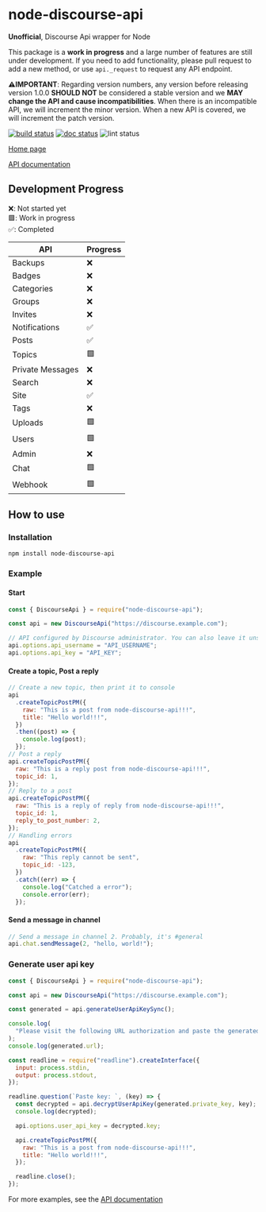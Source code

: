 # node-discourse-api

**Unofficial**, Discourse Api wrapper for Node

This package is a **work in progress** and a large number of features are still under development. If you need to add functionality, please pull request to add a new method, or use `api._request` to request any API endpoint.

**⚠️IMPORTANT**: Regarding version numbers, any version before releasing version 1.0.0 **SHOULD NOT** be considered a stable version and we **MAY change the API and cause incompatibilities**. When there is an incompatible API, we will increment the minor version. When a new API is covered, we will increment the patch version.

[![build status](https://github.com/Lhcfl/node-discourse-api/actions/workflows/build.yml/badge.svg)](https://www.npmjs.com/package/node-discourse-api)
[![doc status](https://github.com/Lhcfl/node-discourse-api/actions/workflows/tsdoc.yml/badge.svg)](https://lhcfl.github.io/node-discourse-api/)
![lint status](https://github.com/Lhcfl/node-discourse-api/actions/workflows/lint_check.yml/badge.svg)

[Home page](https://github.com/Lhcfl/node-discourse-api)

[API documentation](https://lhcfl.github.io/node-discourse-api/)

## Development Progress

❌: Not started yet  
🟩: Work in progress  
✅: Completed

| API              | Progress |
| ---------------- | -------- |
| Backups          | ❌       |
| Badges           | ❌       |
| Categories       | ❌       |
| Groups           | ❌       |
| Invites          | ❌       |
| Notifications    | ✅       |
| Posts            | ✅       |
| Topics           | 🟩       |
| Private Messages | ❌       |
| Search           | ❌       |
| Site             | ✅       |
| Tags             | ❌       |
| Uploads          | 🟩       |
| Users            | 🟩       |
| Admin            | ❌       |
| Chat             | 🟩       |
| Webhook          | 🟩       |

## How to use

### Installation

```
npm install node-discourse-api
```

### Example

#### Start

```javascript
const { DiscourseApi } = require("node-discourse-api");

const api = new DiscourseApi("https://discourse.example.com");

// API configured by Discourse administrator. You can also leave it unset and have the API read only the public content of your forum.
api.options.api_username = "API_USERNAME";
api.options.api_key = "API_KEY";
```

#### Create a topic, Post a reply

```javascript
// Create a new topic, then print it to console
api
  .createTopicPostPM({
    raw: "This is a post from node-discourse-api!!!",
    title: "Hello world!!!",
  })
  .then((post) => {
    console.log(post);
  });
// Post a reply
api.createTopicPostPM({
  raw: "This is a reply post from node-discourse-api!!!",
  topic_id: 1,
});
// Reply to a post
api.createTopicPostPM({
  raw: "This is a reply of reply from node-discourse-api!!!",
  topic_id: 1,
  reply_to_post_number: 2,
});
// Handling errors
api
  .createTopicPostPM({
    raw: "This reply cannot be sent",
    topic_id: -123,
  })
  .catch((err) => {
    console.log("Catched a error");
    console.error(err);
  });
```

#### Send a message in channel

```javascript
// Send a message in channel 2. Probably, it's #general
api.chat.sendMessage(2, "hello, world!");
```

### Generate user api key

```javascript
const { DiscourseApi } = require("node-discourse-api");

const api = new DiscourseApi("https://discourse.example.com");

const generated = api.generateUserApiKeySync();

console.log(
  "Please visit the following URL authorization and paste the generated key in the console:",
);
console.log(generated.url);

const readline = require("readline").createInterface({
  input: process.stdin,
  output: process.stdout,
});

readline.question(`Paste key: `, (key) => {
  const decrypted = api.decryptUserApiKey(generated.private_key, key);
  console.log(decrypted);

  api.options.user_api_key = decrypted.key;

  api.createTopicPostPM({
    raw: "This is a post from node-discourse-api!!!",
    title: "Hello world!!!",
  });

  readline.close();
});
```

For more examples, see the [API documentation](https://lhcfl.github.io/node-discourse-api/)
